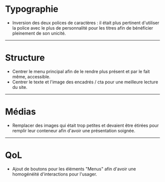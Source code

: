 # Typographie

* Inversion des deux polices de caractères : il était plus pertinent d'utiliser la police avec le plus de personnalité pour les titres afin de bénéficier pleinement de son unicité.

---

# Structure

* Centrer le menu principal afin de le rendre plus présent et par le fait même, accessible.
* Centrer le texte et l'image des encadrés / cta pour une meilleure lecture du site.

---

# Médias

* Remplacer des images qui était trop petites et devaient être étirées pour remplir leur conteneur afin d'avoir une présentation soignée.

---

# QoL

* Ajout de boutons pour les éléments "Menus" afin d'avoir une homogénéité d'interactions pour l'usager. 